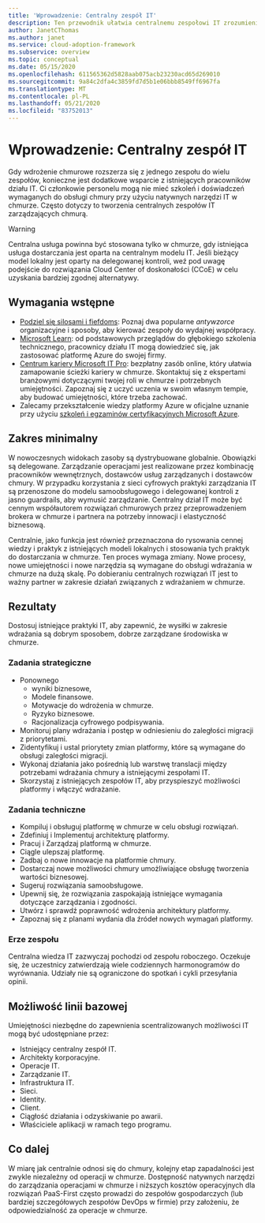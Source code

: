 ```yaml
---
title: 'Wprowadzenie: Centralny zespół IT'
description: Ten przewodnik ułatwia centralnemu zespołowi IT zrozumienie zakresu, elementów dostarczanych i możliwości wymaganych do pomyślnego zaplanowania wdrożenia w chmurze.
author: JanetCThomas
ms.author: janet
ms.service: cloud-adoption-framework
ms.subservice: overview
ms.topic: conceptual
ms.date: 05/15/2020
ms.openlocfilehash: 611565362d5828aab075acb23230acd65d269010
ms.sourcegitcommit: 9a84c2dfa4c3859fd7d5b1e06bbb8549ff6967fa
ms.translationtype: MT
ms.contentlocale: pl-PL
ms.lasthandoff: 05/21/2020
ms.locfileid: "83752013"
---
```

# <a name="get-started-central-it-team"></a>Wprowadzenie: Centralny zespół IT

Gdy wdrożenie chmurowe rozszerza się z jednego zespołu do wielu zespołów, konieczne jest dodatkowe wsparcie z istniejących pracowników działu IT. Ci członkowie personelu mogą nie mieć szkoleń i doświadczeń wymaganych do obsługi chmury przy użyciu natywnych narzędzi IT w chmurze. Często dotyczy to tworzenia centralnych zespołów IT zarządzających chmurą.

> [!WARNING]
> Centralna usługa powinna być stosowana tylko w chmurze, gdy istniejąca usługa dostarczania jest oparta na centralnym modelu IT. Jeśli bieżący model lokalny jest oparty na delegowanej kontroli, weź pod uwagę podejście do rozwiązania Cloud Center of doskonałości (CCoE) w celu uzyskania bardziej zgodnej alternatywy.

## <a name="prerequisites"></a>Wymagania wstępne

- [Podziel się silosami i fiefdoms](../../organize/fiefdoms-silos.md): Poznaj dwa popularne _antywzorce_ organizacyjne i sposoby, aby kierować zespoły do wydajnej współpracy.
- [Microsoft Learn](https://docs.microsoft.com/learn): od podstawowych przeglądów do głębokiego szkolenia technicznego, pracownicy działu IT mogą dowiedzieć się, jak zastosować platformę Azure do swojej firmy.
- [Centrum kariery Microsoft IT Pro](https://www.microsoft.com/itpro): bezpłatny zasób online, który ułatwia zamapowanie ścieżki kariery w chmurze. Skontaktuj się z ekspertami branżowymi dotyczącymi twojej roli w chmurze i potrzebnych umiejętności. Zapoznaj się z uczyć uczenia w swoim własnym tempie, aby budować umiejętności, które trzeba zachować.
- Zalecamy przekształcenie wiedzy platformy Azure w oficjalne uznanie przy użyciu [szkoleń i egzaminów certyfikacyjnych Microsoft Azure](https://www.microsoft.com/learning/certification-overview.aspx).

## <a name="minimum-scope"></a>Zakres minimalny

W nowoczesnych widokach zasoby są dystrybuowane globalnie. Obowiązki są delegowane. Zarządzanie operacjami jest realizowane przez kombinację pracowników wewnętrznych, dostawców usług zarządzanych i dostawców chmury. W przypadku korzystania z sieci cyfrowych praktyki zarządzania IT są przenoszone do modelu samoobsługowego i delegowanej kontroli z jasno guardrails, aby wymusić zarządzanie. Centralny dział IT może być cennym współautorem rozwiązań chmurowych przez przeprowadzeniem brokera w chmurze i partnera na potrzeby innowacji i elastyczność biznesową.

Centralnie, jako funkcja jest również przeznaczona do rysowania cennej wiedzy i praktyk z istniejących modeli lokalnych i stosowania tych praktyk do dostarczania w chmurze. Ten proces wymaga zmiany. Nowe procesy, nowe umiejętności i nowe narzędzia są wymagane do obsługi wdrażania w chmurze na dużą skalę. Po dobieraniu centralnych rozwiązań IT jest to ważny partner w zakresie działań związanych z wdrażaniem w chmurze.

## <a name="deliverables"></a>Rezultaty

Dostosuj istniejące praktyki IT, aby zapewnić, że wysiłki w zakresie wdrażania są dobrym sposobem, dobrze zarządzane środowiska w chmurze.

### <a name="strategic-tasks"></a>Zadania strategiczne

- Ponownego
  - wyniki biznesowe,
  - Modele finansowe.
  - Motywacje do wdrożenia w chmurze.
  - Ryzyko biznesowe.
  - Racjonalizacja cyfrowego podpisywania.
- Monitoruj plany wdrażania i postęp w odniesieniu do zaległości migracji z priorytetami.
- Zidentyfikuj i ustal priorytety zmian platformy, które są wymagane do obsługi zaległości migracji.
- Wykonaj działania jako pośrednią lub warstwę translacji między potrzebami wdrażania chmury a istniejącymi zespołami IT.
- Skorzystaj z istniejących zespołów IT, aby przyspieszyć możliwości platformy i włączyć wdrażanie.

### <a name="technical-tasks"></a>Zadania techniczne

- Kompiluj i obsługuj platformę w chmurze w celu obsługi rozwiązań.
- Zdefiniuj i Implementuj architekturę platformy.
- Pracuj i Zarządzaj platformą w chmurze.
- Ciągle ulepszaj platformę.
- Zadbaj o nowe innowacje na platformie chmury.
- Dostarczaj nowe możliwości chmury umożliwiające obsługę tworzenia wartości biznesowej.
- Sugeruj rozwiązania samoobsługowe.
- Upewnij się, że rozwiązania zaspokajają istniejące wymagania dotyczące zarządzania i zgodności.
- Utwórz i sprawdź poprawność wdrożenia architektury platformy.
- Zapoznaj się z planami wydania dla źródeł nowych wymagań platformy.

### <a name="team-cadence"></a>Erze zespołu

Centralna wiedza IT zazwyczaj pochodzi od zespołu roboczego. Oczekuje się, że uczestnicy zatwierdzają wiele codziennych harmonogramów do wyrównania. Udziały nie są ograniczone do spotkań i cykli przesyłania opinii.

## <a name="baseline-capability"></a>Możliwość linii bazowej

Umiejętności niezbędne do zapewnienia scentralizowanych możliwości IT mogą być udostępniane przez:

- Istniejący centralny zespół IT.
- Architekty korporacyjne.
- Operacje IT.
- Zarządzanie IT.
- Infrastruktura IT.
- Sieci.
- Identity.
- Client.
- Ciągłość działania i odzyskiwanie po awarii.
- Właściciele aplikacji w ramach tego programu.

## <a name="whats-next"></a>Co dalej

W miarę jak centralnie odnosi się do chmury, kolejny etap zapadalności jest zwykle niezależny od operacji w chmurze. Dostępność natywnych narzędzi do zarządzania operacjami w chmurze i niższych kosztów operacyjnych dla rozwiązań PaaS-First często prowadzi do zespołów gospodarczych (lub bardziej szczegółowych zespołów DevOps w firmie) przy założeniu, że odpowiedzialność za operacje w chmurze.
